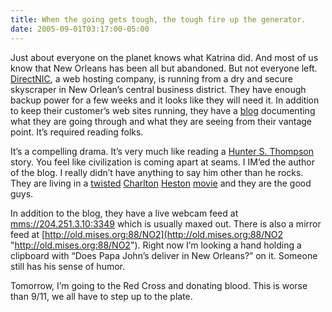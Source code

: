 ```yaml
---
title: When the going gets tough, the tough fire up the generator.
date: 2005-09-01T03:17:00-05:00
---
```

Just about everyone on the planet knows what Katrina did. And most of us know that New Orleans has been all but abandoned. But not everyone left. [DirectNIC](http://www.directnic.com/ "http://www.directnic.com/"), a web hosting company, is running from a dry and secure skyscraper in New Orlean&#8217;s central business district. They have enough backup power for a few weeks and it looks like they will need it. In addition to keep their customer&#8217;s web sites running, they have a [blog](http://www.livejournal.com/users/interdictor/ "The Interdictor") documenting what they are going through and what they are seeing from their vantage point. It&#8217;s required reading folks.

It&#8217;s a compelling drama. It&#8217;s very much like reading a [Hunter S. Thompson](http://en.wikipedia.org/wiki/Hunter_S._Thompson "Hunter S. Thompson") story. You feel like civilization is coming apart at seams. I IM&#8217;ed the author of the blog. I really didn&#8217;t have anything to say him other than he rocks. They are living in a [twisted](http://www.hit-n-run.com/cgi/read_review.cgi?review=13383_gislef "In Sensurround!") [Charlton](http://www.theforbidden-zone.com/ "The Forbidden Zone") [Heston](http://www.scifimoviepage.com/omega.html "The Omega Man") [movie](http://www.stomptokyo.com/movies/soylent-green.html "Soylent Green") and they are the good guys.

In addition to the blog, they have a live webcam feed at [mms://204.251.3.10:3349](mms://204.251.3.10:3349 "mms://204.251.3.10:3349") which is usually maxed out. There is also a mirror feed at [http://old.mises.org:88/NO2](http://old.mises.org:88/NO2 "http://old.mises.org:88/NO2"). Right now I&#8217;m looking a hand holding a clipboard with &#8220;Does Papa John&#8217;s deliver in New Orleans?&#8221; on it. Someone still has his sense of humor.

Tomorrow, I&#8217;m going to the Red Cross and donating blood. This is worse than 9/11, we all have to step up to the plate.
